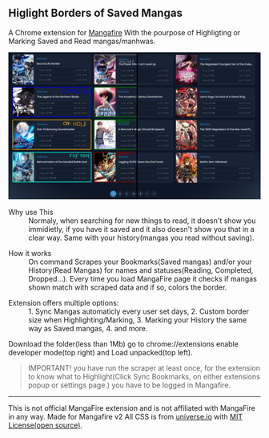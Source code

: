 Higlight Borders of Saved Mangas
---

A Chrome extension for [Mangafire](https://mangafire.to/home)
With the pourpose of Highligting or Marking Saved and Read mangas/manhwas.


![before and after with written description](ExtensioExampleWritten.png)

<dl>
<dt>Why use This</dt>
  <dd>Normaly, when searching for new things to read, it doesn't show you immidietly, if you have it saved and it also doesn't show you that in a clear way. Same with your history(mangas you read without saving).
</dd>
</dl>


<dl>
<dt>How it works</dt>
<dd>On command Scrapes your Bookmarks(Saved mangas) and/or your History(Read Mangas) for names and statuses(Reading, Completed, Dropped...).
Every time you load MangaFire page it checks if mangas shown match with scraped data and if so, colors the border.
</dd>
</dl>

<dl>
<dt>Extension offers multiple options:</dt>
<dd>1. Sync Mangas automaticly every user set days,
2. Custom border size when Highlighting/Marking,
3. Marking your History the same way as Saved mangas,
4. and more.</dd>
</dl>

Download the folder(less than 1Mb) go to chrome://extensions enable developer mode(top right) and Load unpacked(top left).
> IMPORTANT! you have run the scraper at least once, for the extension to know what to Highlight(Click Sync Bookmarks, on either extensions popup or settings page.)
> you have to be logged in Mangafire.

***

This is not official MangaFire extension and is not affiliated with MangaFire in any way. Made for Mangafire v2
All CSS is from [universe.io](https://uiverse.io/) with [MIT License(open source)](https://opensource.org/license/mit).
